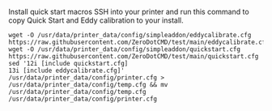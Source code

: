 Install quick start macros 
SSH into your printer and run this command to copy Quick Start and Eddy calibration to your install.

```
wget -O /usr/data/printer_data/config/simpleaddon/eddycalibrate.cfg https://raw.githubusercontent.com/ZeroDotCMD/test/main/eddycalibrate.cfg
wget -O /usr/data/printer_data/config/simpleaddon/quickstart.cfg https://raw.githubusercontent.com/ZeroDotCMD/test/main/quickstart.cfg
sed '12i [include quickstart.cfg]
13i [include eddycalibrate.cfg]' /usr/data/printer_data/config/printer.cfg > /usr/data/printer_data/config/temp.cfg && mv /usr/data/printer_data/config/temp.cfg /usr/data/printer_data/config/printer.cfg

```



